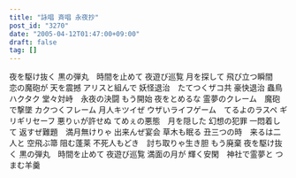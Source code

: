 ```yaml
---
title: "詠唱 斉唱 永夜抄"
post_id: "3270"
date: "2005-04-12T01:47:00+09:00"
draft: false
tag: []
---
```



夜を駆け抜く 黒の弾丸　時間を止めて 夜遊び巡覧 月を探して 飛び立つ瞬間　恋の魔砲が 天を震撼 アリスと組んで 妖怪退治　たてつくザコ共 豪快退治 蟲鳥ハクタク 堂々対峙　永夜の決闘 もう開始  夜をとめるな 霊夢のクレーム　魔砲で撃墜 カクつくフレーム 月人キツイぜ ウザいライフゲーム　てるよのラスペ ギリギリセーフ 悪りぃが許せぬ てめぇの悪態　月を隠した 幻想の犯罪 一悶着して 返すぜ難題　満月無けりゃ 出来んぜ宴会 草木も眠る 丑三つの時　来るは二人と 空飛ぶ箒 阻む蓬莱 不死人もどき　討ち取りゃ生き胆 もう廃棄 夜を駆け抜く 黒の弾丸　時間を止めて 夜遊び巡覧 満面の月が 輝く安閑　神社で霊夢と つまむ羊羹
